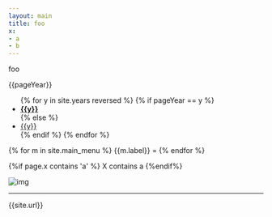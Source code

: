 ```yaml
---
layout: main
title: foo
x:
- a
- b
---
```

foo


{{pageYear}}
<ul>
{% for y in site.years reversed %}
	{% if pageYear == y %}
	<li><b><a href="/archive.html#{{y}}">{{y}}</a></b></li>
	{% else %}
	<li><a href="/archive.html#{{y}}">{{y}}</a></li>
	{% endif %}
{% endfor %}
</ul>
{% for m in site.main_menu %}
 {{m.label}} =
{% endfor %}

{%if page.x contains 'a' %}
X contains a
{%endif%}

![img](/assets/image/ids_lib.png)

- - -
{{site.url}}
